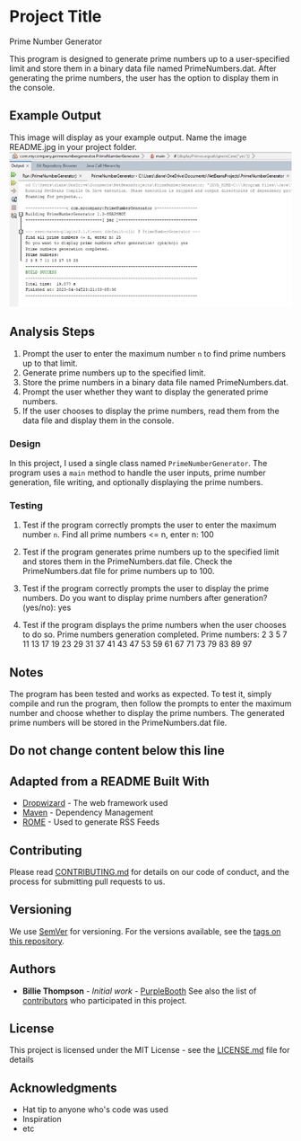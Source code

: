 # Project Title
Prime Number Generator

This program is designed to generate prime numbers up to a user-specified limit and store them in a binary data file named PrimeNumbers.dat. After generating the prime numbers, the user has the option to display them in the console.

## Example Output
This image will display as your example output. Name the image README.jpg in your project folder.
![Sample Output](README.jpg.JPG)

## Analysis Steps
1. Prompt the user to enter the maximum number `n` to find prime numbers up to that limit.
2. Generate prime numbers up to the specified limit.
3. Store the prime numbers in a binary data file named PrimeNumbers.dat.
4. Prompt the user whether they want to display the generated prime numbers.
5. If the user chooses to display the prime numbers, read them from the data file and display them in the console.

### Design
In this project, I used a single class named `PrimeNumberGenerator`. The program uses a `main` method to handle the user inputs, prime number generation, file writing, and optionally displaying the prime numbers.

### Testing
1. Test if the program correctly prompts the user to enter the maximum number `n`.
Find all prime numbers <= n, enter n: 100

2. Test if the program generates prime numbers up to the specified limit and stores them in the PrimeNumbers.dat file.
Check the PrimeNumbers.dat file for prime numbers up to 100.

3. Test if the program correctly prompts the user to display the prime numbers.
Do you want to display prime numbers after generation? (yes/no): yes

4. Test if the program displays the prime numbers when the user chooses to do so.
Prime numbers generation completed.
Prime numbers:
2 3 5 7 11 13 17 19 23 29 31 37 41 43 47 53 59 61 67 71 73 79 83 89 97

## Notes
The program has been tested and works as expected. To test it, simply compile and run the program, then follow the prompts to enter the maximum number and choose whether to display the prime numbers. The generated prime numbers will be stored in the PrimeNumbers.dat file.

## Do not change content below this line
## Adapted from a README Built With
* [Dropwizard](http://www.dropwizard.io/1.0.2/docs/) - The web framework
used
* [Maven](https://maven.apache.org/) - Dependency Management
* [ROME](https://rometools.github.io/rome/) - Used to generate RSS Feeds
## Contributing
Please read
[CONTRIBUTING.md](https://gist.github.com/PurpleBooth/b24679402957c63ec426
) for details on our code of conduct, and the process for submitting pull
requests to us.
## Versioning
We use [SemVer](http://semver.org/) for versioning. For the versions
available, see the [tags on this
repository](https://github.com/your/project/tags).
## Authors
* **Billie Thompson** - *Initial work* -
[PurpleBooth](https://github.com/PurpleBooth)
See also the list of
[contributors](https://github.com/your/project/contributors) who
participated in this project.
## License
This project is licensed under the MIT License - see the
[LICENSE.md](LICENSE.md) file for details
## Acknowledgments
* Hat tip to anyone who's code was used
* Inspiration
* etc

